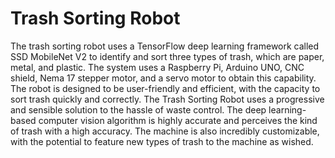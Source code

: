 # Trash Sorting Robot

The trash sorting robot uses a TensorFlow deep learning framework called SSD MobileNet V2 to identify
and sort three types of trash, which are paper, metal, and plastic. The system uses a Raspberry Pi,
Arduino UNO, CNC shield, Nema 17 stepper motor, and a servo motor to obtain this capability. The robot
is designed to be user-friendly and efficient, with the capacity to sort trash quickly and correctly.
The Trash Sorting Robot uses a progressive and sensible solution to the hassle of waste control. The deep
learning-based computer vision algorithm is highly accurate and perceives the kind of trash with a high
accuracy. The machine is also incredibly customizable, with the potential to feature new types of trash to
the machine as wished.
